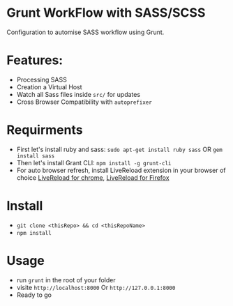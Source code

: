 # Grunt WorkFlow with SASS/SCSS
Configuration to automise SASS workflow using Grunt.

# Features:
- Processing SASS
- Creation a Virtual Host
- Watch all Sass files inside ```src/``` for updates
- Cross Browser Compatibility with ```autoprefixer```

# Requirments
- First let's install ruby and sass: ```sudo apt-get install ruby sass``` OR ```gem install sass```
- Then let's install Grant CLI: ``` npm install -g grunt-cli  ```
- For auto browser refresh, install LiveReload extension in your browser of choice [LiveReload for chrome](https://chrome.google.com/webstore/detail/livereload/jnihajbhpnppcggbcgedagnkighmdlei?hl=en), [LiveReload for Firefox](https://addons.mozilla.org/it/firefox/addon/livereload-web-extension/)

# Install
- ``` git clone <thisRepo> && cd <thisRepoName> ```
- ``` npm install ```

# Usage 
- run ``` grunt ``` in the root of your folder
- visite ```http://localhost:8000``` Or ```http://127.0.0.1:8000```
- Ready to go
